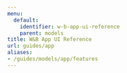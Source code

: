```yaml
---
menu:
  default:
    identifier: w-b-app-ui-reference
    parent: models
title: W&B App UI Reference
url: guides/app
aliases:
- /guides/models/app/features
---
```


